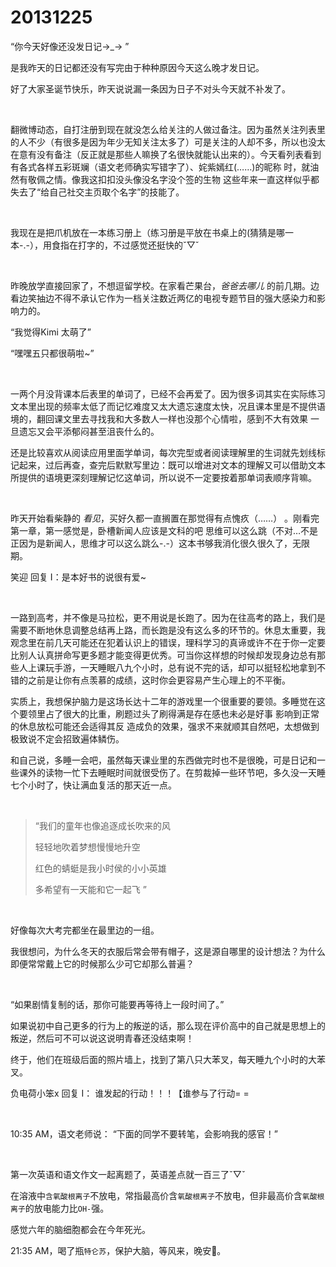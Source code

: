 # 20131225

“你今天好像还没发日记→_→ ”

是我昨天的日记都还没有写完由于种种原因今天这么晚才发日记。

好了大家圣诞节快乐，昨天说说漏一条因为日子不对头今天就不补发了。

<br/>

翻微博动态，自打注册到现在就没怎么给关注的人做过备注。因为虽然关注列表里的人不少（有很多是因为年少无知关注太多了）可是关注的人却不多，所以也没太在意有没有备注（反正就是那些人嘛换了名很快就能认出来的）。今天看列表看到有各式各样五彩斑斓（语文老师确实写错字了）、姹紫嫣红(……)的昵称 时，就油然有敬佩之情。像我这扣扣没头像没名字没个签的生物 这些年来一直这样似乎都失去了“给自己社交主页取个名字”的技能了。

<br/>

我现在是把爪机放在一本练习册上（练习册是平放在书桌上的(猜猜是哪一本-.-），用食指在打字的，不过感觉还挺快的ˇ▽ˇ

<br/>

昨晚放学直接回家了，不想逗留学校。在家看芒果台，*爸爸去哪儿* 的前几期。边看边笑抽边不得不承认它作为一档关注数近两亿的电视专题节目的强大感染力和影响力的。

 “我觉得Kimi 太萌了”

“嘿嘿五只都很萌啦~”

<br/>

一两个月没背课本后表里的单词了，已经不会再爱了。因为很多词其实在实际练习文本里出现的频率太低了而记忆难度又太大遗忘速度太快，况且课本里是不提供语境的，翻回课文里去寻找我和大多数人一样也没那个心情啦，感到不大有效果 一旦遗忘又会平添郁闷甚至沮丧什么的。

还是比较喜欢从阅读应用里面学单词，每次完型或者阅读理解里的生词就先划线标记起来，过后再查，查完后默默写里边：既可以增进对文本的理解又可以借助文本所提供的语境更深刻理解记忆这单词，所以说不一定要按着那单词表顺序背嘛。

<br/>

昨天开始看柴静的 *看见*，买好久都一直搁置在那觉得有点愧疚（……） 。刚看完第一章，第一感觉是，卧槽新闻人应该是文科的吧 思维可以这么跳（不对…不是正因为是新闻人，思维才可以这么跳么-.-）这本书够我消化很久很久了，无限期。

笑迎 回复 I：是本好书的说很有爱~

<br/>

一路到高考，并不像是马拉松，更不用说是长跑了。因为在往高考的路上，我们是需要不断地休息调整总结再上路，而长跑是没有这么多的环节的。休息太重要，我观念里在前几天可能还在犯着认识上的错误，理科学习的真谛或许不在于你一定要比别人认真拼命写更多题才能变得更优秀。可当你这样想的时候却发现身边总有那些人上课玩手游，一天睡眠八九个小时，总有说不完的话，却可以挺轻松地拿到不错的之前是让你有点羡慕的成绩，这时你会更容易产生心理上的不平衡。

实质上，我想保护脑力是这场长达十二年的游戏里一个很重要的要领。多睡觉在这个要领里占了很大的比重，刷题过头了刷得满是存在感也未必是好事 影响到正常的休息放松可能还会适得其反 造成负的效果，强求不来就顺其自然吧，太想做到极致说不定会招致遍体鳞伤。

和自己说，多睡一会吧，虽然每天课业里的东西做完时也不是很晚，可是日记和一些课外的读物一忙下去睡眠时间就很受伤了。在剪裁掉一些环节吧，多久没一天睡七个小时了，快让满血复活的那天近一点。

<br/>

> “我们的童年也像追逐成长吹来的风
>
> 轻轻地吹着梦想慢慢地升空
>
> 红色的蜻蜓是我小时侯的小小英雄
>
> 多希望有一天能和它一起飞 ”

<br/>

好像每次大考完都坐在最里边的一组。

我很想问，为什么冬天的衣服后常会带有帽子，这是源自哪里的设计想法？为什么即便常常戴上它的时候那么少可它却那么普遍？

<br/>

“如果剧情复制的话，那你可能要再等待上一段时间了。”

如果说初中自己更多的行为上的叛逆的话，那么现在评价高中的自己就是思想上的叛逆，然后可不可以说这说明青春还没结束啊！

终于，他们在班级后面的照片墙上，找到了第八只大苯叉，每天睡九个小时的大苯叉。

负电荷小笨x 回复 I： 谁发起的行动！！！【谁参与了行动= =

<br/>

10:35 AM，语文老师说： “下面的同学不要转笔，会影响我的感官！”

<br/>

第一次英语和语文作文一起离题了，英语差点就一百三了ˇ▽ˇ

在溶液中`含氧酸根离子`不放电，常指最高价含`氧酸根离子`不放电，但非最高价含`氧酸根离子`的放电能力比`OH-`强。

感觉六年的脑细胞都会在今年死光。

21:35 AM，喝了瓶`特仑苏`，保护大脑，等风来，晚安🌙。